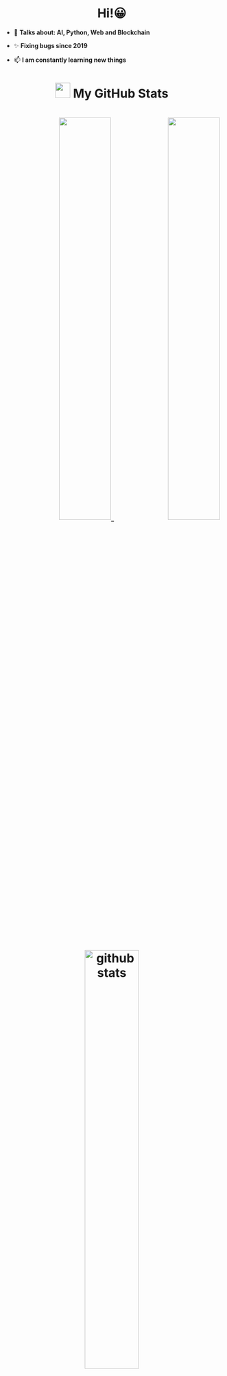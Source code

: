 <!-- Heading -->
<h1 align="center">Hi!😀</h1>

 <!-- About section --> 

- 💬 **Talks about: AI, Python, Web and Blockchain**

- ✨ **Fixing bugs since 2019**

- 📫 **I am constantly learning new things**

<!-- About section: END -->
 
<!-- GitHub section -->
<h1 align="center">
<img src = "https://i.pinimg.com/originals/65/c4/f4/65c4f452571be1261e9c623f7da488ac.gif" width = 35px> 
My GitHub Stats 
<h1>

<p align="right">
<a href="#">
<img src="https://github-readme-streak-stats.herokuapp.com/?user=agurinv&theme=dracula" width="49%">
<img src="https://github-readme-stats.vercel.app/api?username=agurinv&show_icons=true&theme=dracula" width="49%" alight="left">
</a>
</p>
 
<p align="center">
<a href="#">
<img src="https://github-readme-stats.vercel.app/api/top-langs/?username=agurinv&layout=compact&theme=dracula" alt="github stats" width="50%">
</a>
</p>
 

<!-- GitHub section: END -->

<!-- THE END -->
